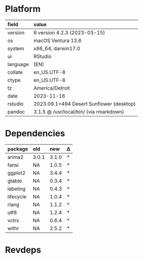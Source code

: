 # Platform

|field    |value                                    |
|:--------|:----------------------------------------|
|version  |R version 4.2.3 (2023-03-15)             |
|os       |macOS Ventura 13.6                       |
|system   |x86_64, darwin17.0                       |
|ui       |RStudio                                  |
|language |(EN)                                     |
|collate  |en_US.UTF-8                              |
|ctype    |en_US.UTF-8                              |
|tz       |America/Detroit                          |
|date     |2023-11-16                               |
|rstudio  |2023.09.1+494 Desert Sunflower (desktop) |
|pandoc   |3.1.5 @ /usr/local/bin/ (via rmarkdown)  |

# Dependencies

|package   |old   |new   |Δ  |
|:---------|:-----|:-----|:--|
|arima2    |3.0.1 |3.1.0 |*  |
|fansi     |NA    |1.0.5 |*  |
|ggplot2   |NA    |3.4.4 |*  |
|gtable    |NA    |0.3.4 |*  |
|labeling  |NA    |0.4.3 |*  |
|lifecycle |NA    |1.0.4 |*  |
|rlang     |NA    |1.1.2 |*  |
|utf8      |NA    |1.2.4 |*  |
|vctrs     |NA    |0.6.4 |*  |
|withr     |NA    |2.5.2 |*  |

# Revdeps

